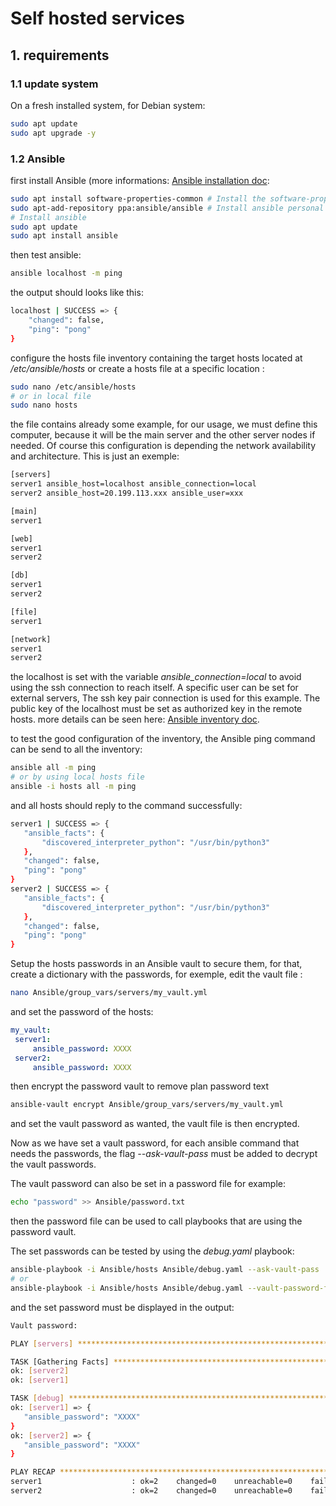 # Self hosted services

## 1. requirements

### 1.1 update system
On a fresh installed system, for Debian system:
```bash
sudo apt update 
sudo apt upgrade -y
```
### 1.2 Ansible
first install Ansible (more informations: [Ansible installation doc](https://docs.ansible.com/ansible/latest/installation_guide/installation_distros.html#installing-ansible-on-ubuntu):

```bash
sudo apt install software-properties-common # Install the software-properties-common package
sudo apt-add-repository ppa:ansible/ansible # Install ansible personal package archive
# Install ansible
sudo apt update
sudo apt install ansible
```

then test ansible:
```bash
ansible localhost -m ping
```
the output should looks like this:
```bash
localhost | SUCCESS => {
    "changed": false,
    "ping": "pong"
}
```
configure the hosts file inventory containing the target hosts located at */etc/ansible/hosts* or create a hosts file at a specific location :

```bash
sudo nano /etc/ansible/hosts
# or in local file
sudo nano hosts
```

the file contains already some example, for our usage, we must define this computer, because it will be the main server and the other server nodes if needed. Of course this configuration is depending the network availability and architecture. This is just an exemple:

```bash
[servers]
server1 ansible_host=localhost ansible_connection=local
server2 ansible_host=20.199.113.xxx ansible_user=xxx

[main]
server1

[web]
server1
server2

[db]
server1
server2

[file]
server1

[network]
server1
server2
```

the localhost is set with the variable *ansible_connection=local* to avoid using the ssh connection to reach itself. A specific user can be set for external servers, The ssh key pair connection is used for this example. The public key of the localhost must be set as authorized key in the remote hosts. more details can be seen here: [Ansible inventory doc](https://docs.ansible.com/ansible/latest/inventory_guide/intro_inventory.html).

to test the good configuration of the inventory, the Ansible ping command can be send to all the inventory:

 ```bash
ansible all -m ping
# or by using local hosts file
ansible -i hosts all -m ping
```

and all hosts should reply to the command successfully:

 ```bash
server1 | SUCCESS => {
    "ansible_facts": {
        "discovered_interpreter_python": "/usr/bin/python3"
    },
    "changed": false,
    "ping": "pong"
}
server2 | SUCCESS => {
    "ansible_facts": {
        "discovered_interpreter_python": "/usr/bin/python3"
    },
    "changed": false,
    "ping": "pong"
}
```

Setup the hosts passwords in an Ansible vault to secure them, for that, create a dictionary with the passwords, for exemple, edit the vault file :

 ```bash
nano Ansible/group_vars/servers/my_vault.yml
```
and set the password of the hosts:

 ```yaml
my_vault:
  server1:
      ansible_password: XXXX
  server2:
      ansible_password: XXXX
```
then encrypt the password vault to remove plan password text
 ```bash
ansible-vault encrypt Ansible/group_vars/servers/my_vault.yml
```
and set the vault password as wanted, the vault file is then encrypted.

Now as we have set a vault password, for each ansible command that needs the passwords, the flag *--ask-vault-pass* must be added to decrypt the vault passwords.

The vault password can also be set in a password file for example:
 ```bash
echo "password" >> Ansible/password.txt
```
then the password file can be used to call playbooks that are using the password vault.

The set passwords can be tested by using the *debug.yaml* playbook:
 ```bash
ansible-playbook -i Ansible/hosts Ansible/debug.yaml --ask-vault-pass
# or
ansible-playbook -i Ansible/hosts Ansible/debug.yaml --vault-password-file Ansible/password.txt
```

and the set password must be displayed in the output:
 ```bash
 Vault password: 

PLAY [servers] **************************************************************************************

TASK [Gathering Facts] ******************************************************************************
ok: [server2]
ok: [server1]

TASK [debug] ****************************************************************************************
ok: [server1] => {
    "ansible_password": "XXXX"
}
ok: [server2] => {
    "ansible_password": "XXXX"
}

PLAY RECAP ******************************************************************************************
server1                    : ok=2    changed=0    unreachable=0    failed=0    skipped=0    rescued=0    ignored=0   
server2                    : ok=2    changed=0    unreachable=0    failed=0    skipped=0    rescued=0    ignored=0   

```

